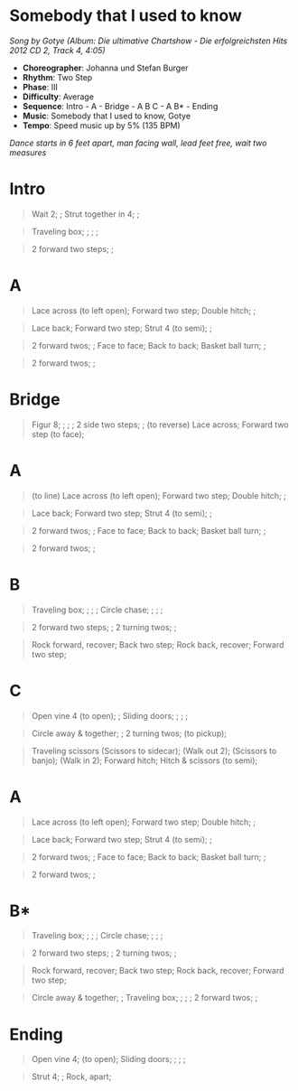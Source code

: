 # Somebody that I used to know
*Song by Gotye (Album: Die ultimative Chartshow - Die erfolgreichsten Hits 2012 CD 2, Track 4, 4:05)*

* **Choreographer**: Johanna und Stefan Burger
* **Rhythm**: Two Step
* **Phase**: III
* **Difficulty**: Average
* **Sequence**: Intro - A - Bridge - A B C - A B* - Ending
* **Music**: Somebody that I used to know, Gotye
* **Tempo**: Speed music up by 5% (135 BPM)

*Dance starts in 6 feet apart, man facing wall, lead feet free, wait two measures*

# Intro

> Wait 2; ; Strut together in 4; ;

> Traveling box; ; ; ;

> 2 forward two steps; ;

# A

> Lace across (to left open); Forward two step; Double hitch; ;

> Lace back; Forward two step; Strut 4 (to semi); ;

> 2 forward twos; ; Face to face; Back to back; Basket ball turn; ;

> 2 forward twos; ;

# Bridge

> Figur 8; ; ; ; 2 side two steps; ; (to reverse) Lace across; Forward two step (to face);

# A

> (to line) Lace across (to left open); Forward two step; Double hitch; ;

> Lace back; Forward two step; Strut 4 (to semi); ;

> 2 forward twos; ; Face to face; Back to back; Basket ball turn; ;

> 2 forward twos; ;

# B

> Traveling box; ; ; ; Circle chase; ; ; ;

> 2 forward two steps; ; 2 turning twos; ;

> Rock forward, recover; Back two step; Rock back, recover; Forward two step;

# C

> Open vine 4 (to open); ; Sliding doors; ; ; ;

> Circle away & together; ; 2 turning twos; (to pickup);

> Traveling scissors (Scissors to sidecar); (Walk out 2); (Scissors to banjo); (Walk in 2); Forward hitch; Hitch & scissors (to semi);

# A

> Lace across (to left open); Forward two step; Double hitch; ;

> Lace back; Forward two step; Strut 4 (to semi); ;

> 2 forward twos; ; Face to face; Back to back; Basket ball turn; ;

> 2 forward twos; ;

# B*

> Traveling box; ; ; ; Circle chase; ; ; ;

> 2 forward two steps; ; 2 turning twos; ;

> Rock forward, recover; Back two step; Rock back, recover; Forward two step;

> Circle away & together; ; Traveling box; ; ; ; 2 forward twos; ;

# Ending

> Open vine 4; (to open); Sliding doors; ; ; ;

> Strut 4; ; Rock, apart;
